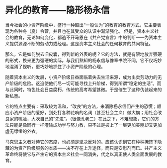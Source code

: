 # 异化的教育——隐形杨永信 
当今社会的小资产阶级中，盛行一种超出“一般认为”的教育的教育方式，它主要表现为各种冬（夏）令营，并且也在其受众的认识中渐渐强化。
但是，资本主义社会的教育，无论如何变化，都逃不开马恩在《共产党宣言》中的判断——为资本主义提供源源不断的劳动力或经理。这是资本主义社会的任何教育的共同特征。

那么，它是如何脱去旧皮囊，得到新的外表的呢？它的方法，就是有限地放弃强硬的形式，换来更为强硬的实际。与我们熟知的杨永信与豫章书院不同，它不仅巧妙地混淆了视听，更巧妙地抓住了小资产阶级的心理。

随着资本主义的发展，小资产阶级日益面临着失去生活来源，成为出卖劳动力的无产阶级的危险。这迫使他们尽一切可能寻找上升阶梯，得到所谓“稳定的生活”。而与此同时，特色社会日益腐朽，传统的高考希望甚微。于是催生了这种伪装起来的新私塾。

它的特点主要有：采取较为温和，“改良”的方法，来消除杨永信们产生的恐慌；顺应小资产阶级的爱好，到处打各种花哨的名词（甚至社会主义）做大旗；用社会改良家的嘴脸，大吹自己的“先进”。（很像孔老二）在此之下，不难想象，它们的方法只能是像同行一样灌输成功学与努力教，只不过是披上了一层更加美丽却又更加虚无缥缈的外衣。

马克思主义者对待它的态度，也必须是坚决反对的。应该认识到它在种种掩饰下隐藏的为资产阶级服务的本质——决不存在上升途径，而只是安慰剂而已。共产主义革命终将使它与产生它的资本主义社会一同消失，代之以真正使人类全面发展的教育。
